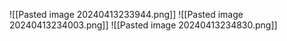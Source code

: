 ![[Pasted image 20240413233944.png]]
![[Pasted image 20240413234003.png]]
![[Pasted image 20240413234830.png]]
